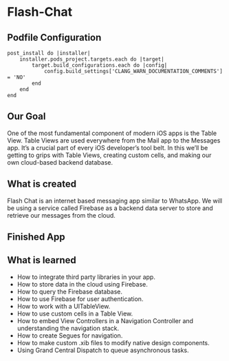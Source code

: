 # Flash-Chat

## Podfile Configuration
```
post_install do |installer|
    installer.pods_project.targets.each do |target|
        target.build_configurations.each do |config|
            config.build_settings['CLANG_WARN_DOCUMENTATION_COMMENTS'] = 'NO'
        end
    end
end
```


## Our Goal

One of the most fundamental component of modern iOS apps is the Table View. Table Views are used everywhere from the Mail app to the Messages app. It’s a crucial part of every iOS developer’s tool belt. In this we’ll be getting to grips with Table Views, creating custom cells, and making our own cloud-based backend database.

## What is created

Flash Chat is an internet based messaging app similar to WhatsApp. We will be using a service called Firebase as a backend data server to store and retrieve our messages from the cloud.

## Finished App


## What is learned

* How to integrate third party libraries in your app.
* How to store data in the cloud using Firebase.
* How to query the Firebase database.
* How to use Firebase for user authentication.
* How to work with a UITableView.
* How to use custom cells in a Table View.
* How to embed View Controllers in a Navigation Controller and understanding the navigation stack.
* How to create Segues for navigation.
* How to make custom .xib files to modify native design components.
* Using Grand Central Dispatch to queue asynchronous tasks.

